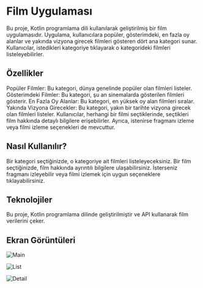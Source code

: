 # Film Uygulaması
Bu proje, Kotlin programlama dili kullanılarak geliştirilmiş bir film uygulamasıdır. Uygulama, kullanıcılara popüler, gösterimdeki, en fazla oy alanlar ve yakında vizyona girecek filmleri gösteren dört ana kategori sunar. Kullanıcılar, istedikleri kategoriye tıklayarak o kategorideki filmleri listeleyebilirler.

## Özellikler
Popüler Filmler: Bu kategori, dünya genelinde popüler olan filmleri listeler.
Gösterimdeki Filmler: Bu kategori, şu an sinemalarda gösterilen filmleri gösterir.
En Fazla Oy Alanlar: Bu kategori, en yüksek oy alan filmleri sıralar.
Yakında Vizyona Girecekler: Bu kategori, yakın bir tarihte vizyona girecek olan filmleri listeler.
Kullanıcılar, herhangi bir filmi seçtiklerinde, seçtikleri film hakkında detaylı bilgilere erişebilirler. Ayrıca, istenirse fragmanı izleme veya filmi izleme seçenekleri de mevcuttur.

## Nasıl Kullanılır?
Bir kategori seçtiğinizde, o kategoriye ait filmleri listeleyeceksiniz.
Bir film seçtiğinizde, film hakkında ayrıntılı bilgilere ulaşabilirsiniz.
İsterseniz fragmanı izleyebilir veya filmi izlemek için uygun seçeneklere tıklayabilirsiniz.

## Teknolojiler
Bu proje, Kotlin programlama dilinde geliştirilmiştir ve API kullanarak film verilerini çeker.

## Ekran Görüntüleri

![Main](https://github.com/M-SYK/M_SYK-ToDoList/assets/92882254/da1af6d1-d1f9-4a63-ab37-630be4760d22)

![List](https://github.com/M-SYK/M_SYK-ToDoList/assets/92882254/4af6395b-2ee1-4490-ac99-8e85c6a74cfa)

![Detail](https://github.com/M-SYK/M_SYK-ToDoList/assets/92882254/7dc86ddb-3705-4405-b09c-69831ec683b8)
